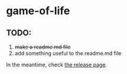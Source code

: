 # game-of-life

## TODO:
1. ~~make a readme.md file~~
2. add something useful to the readme.md file

In the meantime, check [the release page](https://github.com/LessVegetables/game-of-life/releases).
